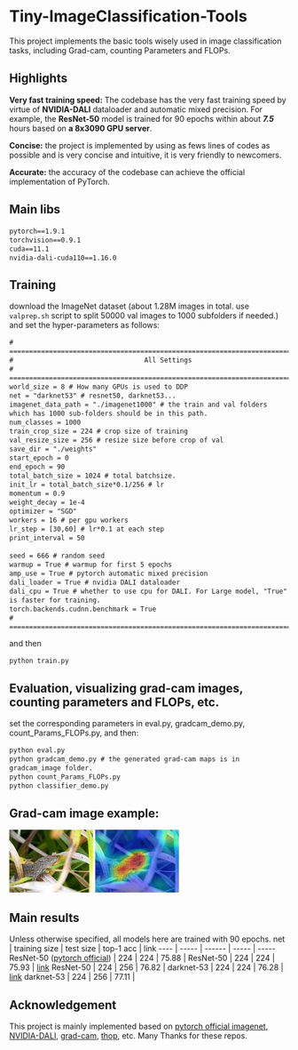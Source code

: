 # Tiny-ImageClassification-Tools

This project implements the basic tools wisely used in image classification tasks, including  Grad-cam, counting Parameters and FLOPs.

## Highlights

**Very fast training speed:** The codebase has the very fast training speed by virtue of **NVIDIA-DALI** dataloader and automatic mixed precision. For example, the **ResNet-50** model is trained for 90 epochs within about ***7.5*** hours based on **a 8x3090 GPU server**.

**Concise:** the project is implemented by using as fews lines of codes as possible and is very concise and intuitive, it is very friendly to newcomers.

**Accurate:** the accuracy of the codebase can achieve the official implementation of PyTorch.

## Main libs
```
pytorch==1.9.1
torchvision==0.9.1
cuda==11.1
nvidia-dali-cuda110==1.16.0
```

## Training
download the ImageNet dataset (about 1.28M images in total. use ```valprep.sh``` script to split 50000 val images to 1000 subfolders if needed.) and set the hyper-parameters as follows:
```
# ================================================================================
#                                 All Settings
# ================================================================================
world_size = 8 # How many GPUs is used to DDP
net = "darknet53" # resnet50, darknet53...
imagenet_data_path = "./imagenet1000" # the train and val folders which has 1000 sub-folders should be in this path.
num_classes = 1000
train_crop_size = 224 # crop size of training
val_resize_size = 256 # resize size before crop of val
save_dir = "./weights"
start_epoch = 0
end_epoch = 90
total_batch_size = 1024 # total batchsize.
init_lr = total_batch_size*0.1/256 # lr
momentum = 0.9
weight_decay = 1e-4
optimizer = "SGD"
workers = 16 # per gpu workers
lr_step = [30,60] # lr*0.1 at each step
print_interval = 50

seed = 666 # random seed
warmup = True # warmup for first 5 epochs 
amp_use = True # pytorch automatic mixed precision
dali_loader = True # nvidia DALI dataloader
dali_cpu = True # whether to use cpu for DALI. For Large model, "True" is faster for training.
torch.backends.cudnn.benchmark = True
# ================================================================================
```
and then
```
python train.py
```

## Evaluation, visualizing grad-cam images, counting parameters and FLOPs, etc.
set the corresponding parameters in eval.py, gradcam_demo.py, count_Params_FLOPs.py, and then:
```
python eval.py
python gradcam_demo.py # the generated grad-cam maps is in gradcam_image folder.
python count_Params_FLOPs.py
python classifier_demo.py
```

## Grad-cam image example:
<img style="width:30%;" src="./input_image/n01682714/ILSVRC2012_val_00011551.JPEG"> <img style="width:30%;" src="./gradcam_image/n01682714/ILSVRC2012_val_00011551.JPEG"> 

## Main results
Unless otherwise specified, all models here are trained with 90 epochs.
net  | training size  | test size | top-1 acc | link
 ---- | ----- | ------  | ----- | -----
ResNet-50 ([pytorch official](https://github.com/pytorch/examples/blob/main/imagenet/main.py))  | 224 | 224 | 75.88 |
ResNet-50  | 224 | 224 | 75.93 | [link](https://github.com/yanlongbinluck/Tiny-ImageClassification-Tools/releases/download/v1.0/resnet50_75.93.pth)
ResNet-50  | 224 | 256 | 76.82 |
darknet-53  | 224 | 224 | 76.28 | [link](https://github.com/yanlongbinluck/Tiny-ImageClassification-Tools/releases/download/v1.0/darknet53_76.28.pth)
darknet-53  | 224 | 256 | 77.11 |

## Acknowledgement
This project is mainly implemented based on [pytorch official imagenet](https://github.com/pytorch/examples/blob/main/imagenet/main.py), [NVIDIA-DALI](https://github.com/NVIDIA/DALI/blob/8b8e7c6521c4de78fb6774fdf3263d6ded47a6df/docs/examples/use_cases/pytorch/resnet50/main.py), [grad-cam](https://github.com/leftthomas/GradCAM), [thop](https://github.com/Lyken17/pytorch-OpCounter), etc. Many Thanks for these repos.
